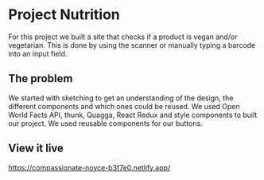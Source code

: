 # Project Nutrition

For this project we built a site that checks if a product is vegan and/or vegetarian. This is done by using the scanner or manually typing a barcode into an input field. 

## The problem

We started with sketching to get an understanding of the design, the different components and which ones could be reused. We used Open World Facts API, thunk, Quagga, React Redux and style components to built our project. We used reusable components for our buttons. 

## View it live

https://compassionate-noyce-b3f7e0.netlify.app/
